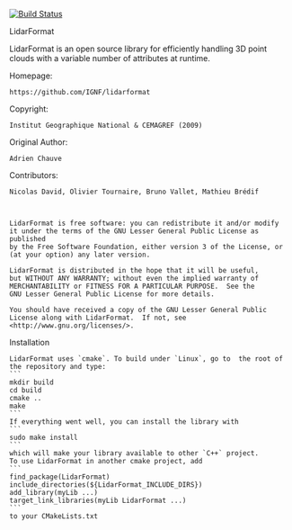 [![Build Status](https://travis-ci.org/IGNF/lidarformat.svg?branch=master)](https://travis-ci.org/IGNF/lidarformat)

LidarFormat

LidarFormat is an open source library for efficiently handling 3D point 
clouds with a variable number of attributes at runtime.

Homepage: 

	https://github.com/IGNF/lidarformat
	
Copyright:
	
	Institut Geographique National & CEMAGREF (2009)

Original Author: 

	Adrien Chauve
	
Contributors:

	Nicolas David, Olivier Tournaire, Bruno Vallet, Mathieu Brédif



    LidarFormat is free software: you can redistribute it and/or modify
    it under the terms of the GNU Lesser General Public License as published
    by the Free Software Foundation, either version 3 of the License, or
    (at your option) any later version.

    LidarFormat is distributed in the hope that it will be useful,
    but WITHOUT ANY WARRANTY; without even the implied warranty of
    MERCHANTABILITY or FITNESS FOR A PARTICULAR PURPOSE.  See the
    GNU Lesser General Public License for more details.

    You should have received a copy of the GNU Lesser General Public 
    License along with LidarFormat.  If not, see <http://www.gnu.org/licenses/>.
    
Installation

	LidarFormat uses `cmake`. To build under `Linux`, go to  the root of the repository and type:
	```
	mkdir build
	cd build
	cmake ..
	make
	```
	If everything went well, you can install the library with
	```
	sudo make install
	```
	which will make your library available to other `C++` project.
	To use LidarFormat in another cmake project, add
	```
	find_package(LidarFormat)
	include_directories(${LidarFormat_INCLUDE_DIRS})
	add_library(myLib ...)
	target_link_libraries(myLib LidarFormat ...)
	```
	to your CMakeLists.txt
